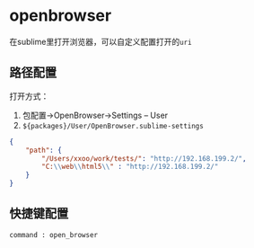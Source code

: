 # openbrowser
在sublime里打开浏览器，可以自定义配置打开的`uri`

## 路径配置
打开方式：

1. 包配置->OpenBrowser->Settings – User
2. `${packages}/User/OpenBrowser.sublime-settings`

```json
{
    "path": {
        "/Users/xxoo/work/tests/": "http://192.168.199.2/",
        "C:\\web\\html5\\" : "http://192.168.199.2/"
    }
}
```

## 快捷键配置

`command : open_browser` 